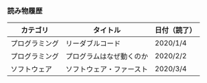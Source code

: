 ### 読み物履歴

| カテゴリ | タイトル | 日付（読了） |
|----------|----------|--------|
|プログラミング|リーダブルコード|2020/1/4|
|プログラミング|プログラムはなぜ動くのか|2020/2/2|
|ソフトウェア|ソフトウェア・ファースト|2020/3/4|
